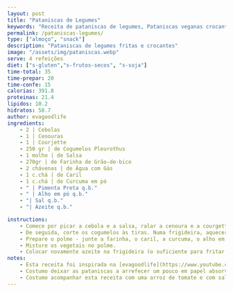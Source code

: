 ```yaml
---
layout: post
title: "Pataniscas de Legumes"
keywords: "Receita de pataniscas de legumes, Pataniscas veganas crocantes, Como fazer pataniscas sem glúten, Snack saudável com legumes, Pataniscas de farinha de grão-de-bico"
permalink: /pataniscas-legumes/
type: ["almoço", "snack"]
description: "Pataniscas de legumes fritas e crocantes"
image: "/assets/img/pataniscas.webp"
serve: 4 refeições
diet: ["s-gluten","s-frutos-secos", "s-soja"]
time-total: 35
time-prepar: 20
time-confe: 15
calorias: 391.8
proteinas: 21.4
lipidos: 10.2
hidratos: 58.7
author: evagoodlife
ingredients:
    - 2 | Cebolas
    - 1 | Cenouras
    - 1 | Courjette
    - 250 gr | de Cogumelos Pleurothus
    - 1 molho | de Salsa
    - 270gr | de Farinha de Grão-de-bico
    - 2 chávenas | de Água com Gás
    - 1 c.chá | de Caril
    - 1 c.chá | de Curcuma em pó
    - " | Pimenta Preta q.b."
    - " | Alho em pó q.b."
    - "| Sal q.b."
    - "| Azeite q.b."

instructions:
    - Comece por picar a cebola e a salsa, ralar a cenoura e a courgette, juntando tudo numa taça.
    - De seguida, corte os cogumelos às tiras. Numa frigideira, aquecer um fio de azeite e refogar os cogumelos até reduzirem. Juntar os cogumelos à taça.
    - Prepare o polme - junte a farinha, o caril, a curcuma, o alho em pó, a pimenta preta e o sal. Misturar muito bem e, de seguida adicionar a água com gás aos poucos até obter uma consistência nem demasiado líquida nem demasiado grossa (não precisa de meter a água toda se não for preciso).
    - Misture os vegetais no polme.
    - Colocar novamente azeite na frigideira (o suficiente para fritar as pataniscas) - normalmente cada patanisca equivale a uma colher de sopa, mas o tamanho é a gosto. Vire as pataniscas de forma a que os dois lados fiquem dourados.
notes:
    - Esta receita foi inspirada na [evagoodlife](https://www.youtube.com/watch?v=h9YYuktF6D4&ab_channel=evagoodlife)
    - Costumo deixar as pataniscas a arrefecer um pouco em papel absorvente, para que não fiquem muito gordurosas.
    - Costumo acompanhar esta receita com uma arroz de tomate e com salada.
---
```

